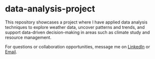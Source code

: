 # data-analysis-project
This repository showcases a project where I have applied data analysis techniques to explore weather data, uncover patterns and trends, and support data-driven decision-making in areas such as climate study and resource management.

For questions or collaboration opportunities, message me on [LinkedIn](https://www.linkedin.com/in/manolia-pinar/) or [Email](mailto:anoliapinar@gmail.com).
